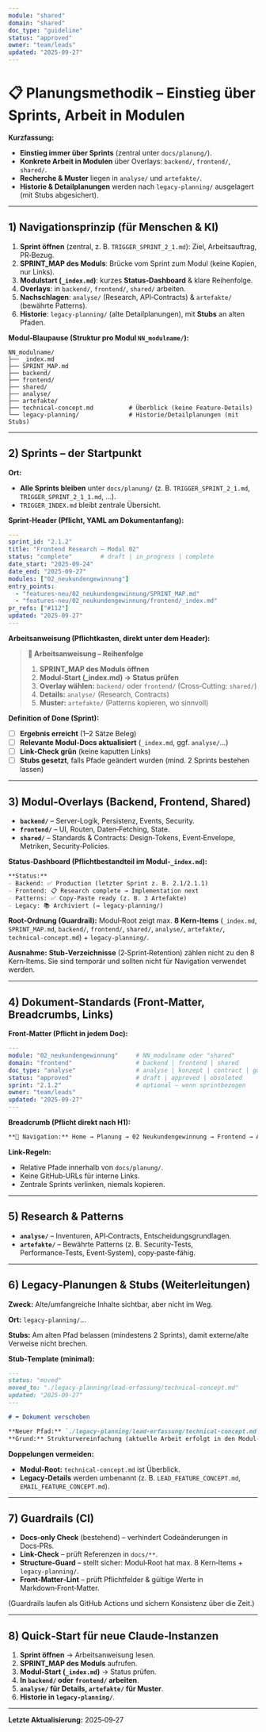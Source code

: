```yaml
---
module: "shared"
domain: "shared"
doc_type: "guideline"
status: "approved"
owner: "team/leads"
updated: "2025-09-27"
---
```


# 📋 Planungsmethodik – Einstieg über Sprints, Arbeit in Modulen

**Kurzfassung:**
- **Einstieg immer über Sprints** (zentral unter `docs/planung/`).
- **Konkrete Arbeit in Modulen** über Overlays: `backend/`, `frontend/`, `shared/`.
- **Recherche & Muster** liegen in `analyse/` und `artefakte/`.
- **Historie & Detailplanungen** werden nach `legacy-planning/` ausgelagert (mit Stubs abgesichert).

---

## 1) Navigationsprinzip (für Menschen & KI)

1. **Sprint öffnen** (zentral, z. B. `TRIGGER_SPRINT_2_1.md`): Ziel, Arbeitsauftrag, PR‑Bezug.
2. **SPRINT_MAP des Moduls**: Brücke vom Sprint zum Modul (keine Kopien, nur Links).
3. **Modulstart (`_index.md`)**: kurzes **Status‑Dashboard** & klare Reihenfolge.
4. **Overlays**: in `backend/`, `frontend/`, `shared/` arbeiten.
5. **Nachschlagen**: `analyse/` (Research, API‑Contracts) & `artefakte/` (bewährte Patterns).
6. **Historie**: `legacy-planning/` (alte Detailplanungen), mit **Stubs** an alten Pfaden.

**Modul‑Blaupause (Struktur pro Modul `NN_modulname/`):**

```
NN_modulname/
├── _index.md
├── SPRINT_MAP.md
├── backend/
├── frontend/
├── shared/
├── analyse/
├── artefakte/
├── technical-concept.md          # Überblick (keine Feature-Details)
└── legacy-planning/              # Historie/Detailplanungen (mit Stubs)
```

---

## 2) Sprints – der Startpunkt

**Ort:**
- **Alle Sprints bleiben** unter `docs/planung/` (z. B. `TRIGGER_SPRINT_2_1.md`, `TRIGGER_SPRINT_2_1_1.md`, …).
- `TRIGGER_INDEX.md` bleibt zentrale Übersicht.

**Sprint‑Header (Pflicht, YAML am Dokumentanfang):**
```yaml
---
sprint_id: "2.1.2"
title: "Frontend Research – Modul 02"
status: "complete"        # draft | in_progress | complete
date_start: "2025-09-24"
date_end: "2025-09-27"
modules: ["02_neukundengewinnung"]
entry_points:
  - "features-neu/02_neukundengewinnung/SPRINT_MAP.md"
  - "features-neu/02_neukundengewinnung/frontend/_index.md"
pr_refs: ["#112"]
updated: "2025-09-27"
---
```

**Arbeitsanweisung (Pflichtkasten, direkt unter dem Header):**

> **🎯 Arbeitsanweisung – Reihenfolge**
> 1. **SPRINT_MAP des Moduls öffnen**
> 2. **Modul‑Start (_index.md) → Status prüfen**
> 3. **Overlay wählen:** `backend/` oder `frontend/` (Cross‑Cutting: `shared/`)
> 4. **Details:** `analyse/` (Research, Contracts)
> 5. **Muster:** `artefakte/` (Patterns kopieren, wo sinnvoll)

**Definition of Done (Sprint):**
- [ ] **Ergebnis erreicht** (1–2 Sätze Beleg)
- [ ] **Relevante Modul‑Docs aktualisiert** (`_index.md`, ggf. `analyse/`…)
- [ ] **Link‑Check grün** (keine kaputten Links)
- [ ] **Stubs gesetzt**, falls Pfade geändert wurden (mind. 2 Sprints bestehen lassen)

---

## 3) Modul‑Overlays (Backend, Frontend, Shared)

- **`backend/`** – Server‑Logik, Persistenz, Events, Security.
- **`frontend/`** – UI, Routen, Daten‑Fetching, State.
- **`shared/`** – Standards & Contracts: Design‑Tokens, Event‑Envelope, Metriken, Security‑Policies.

**Status‑Dashboard (Pflichtbestandteil im Modul‑`_index.md`):**

```markdown
**Status:**
- Backend: ✅ Production (letzter Sprint z. B. 2.1/2.1.1)
- Frontend: 📋 Research complete → Implementation next
- Patterns: ✅ Copy‑Paste ready (z. B. 3 Artefakte)
- Legacy: 📚 Archiviert (→ legacy-planning/)
```

**Root‑Ordnung (Guardrail):**
Modul‑Root zeigt max. **8 Kern‑Items** (`_index.md`, `SPRINT_MAP.md`, `backend/`, `frontend/`, `shared/`, `analyse/`, `artefakte/`, `technical-concept.md`) + `legacy-planning/`.

**Ausnahme:** **Stub‑Verzeichnisse** (2‑Sprint‑Retention) zählen nicht zu den 8 Kern‑Items. Sie sind temporär und sollten nicht für Navigation verwendet werden.

---

## 4) Dokument‑Standards (Front‑Matter, Breadcrumbs, Links)

**Front‑Matter (Pflicht in jedem Doc):**

```yaml
---
module: "02_neukundengewinnung"     # NN_modulname oder "shared"
domain: "frontend"                  # backend | frontend | shared
doc_type: "analyse"                 # analyse | konzept | contract | guideline | deltalog | adr
status: "approved"                  # draft | approved | obsoleted
sprint: "2.1.2"                     # optional – wenn sprintbezogen
owner: "team/leads"
updated: "2025-09-27"
---
```

**Breadcrumb (Pflicht direkt nach H1):**

```markdown
**📍 Navigation:** Home → Planung → 02 Neukundengewinnung → Frontend → Analyse → API_CONTRACT
```

**Link‑Regeln:**
- Relative Pfade innerhalb von `docs/planung/`.
- Keine GitHub‑URLs für interne Links.
- Zentrale Sprints verlinken, niemals kopieren.

---

## 5) Research & Patterns

- **`analyse/`** – Inventuren, API‑Contracts, Entscheidungsgrundlagen.
- **`artefakte/`** – Bewährte Patterns (z. B. Security‑Tests, Performance‑Tests, Event‑System), copy‑paste‑fähig.

---

## 6) Legacy‑Planungen & Stubs (Weiterleitungen)

**Zweck:** Alte/umfangreiche Inhalte sichtbar, aber nicht im Weg.

**Ort:** `legacy-planning/`…

**Stubs:** Am alten Pfad belassen (mindestens 2 Sprints), damit externe/alte Verweise nicht brechen.

**Stub‑Template (minimal):**

```markdown
---
status: "moved"
moved_to: "./legacy-planning/lead-erfassung/technical-concept.md"
updated: "2025-09-27"
---

# ➡️ Dokument verschoben

**Neuer Pfad:** `./legacy-planning/lead-erfassung/technical-concept.md`
**Grund:** Strukturvereinfachung (aktuelle Arbeit erfolgt in den Modul‑Overlays)
```

**Doppelungen vermeiden:**
- **Modul‑Root:** `technical-concept.md` ist Überblick.
- **Legacy‑Details** werden umbenannt (z. B. `LEAD_FEATURE_CONCEPT.md`, `EMAIL_FEATURE_CONCEPT.md`).

---

## 7) Guardrails (CI)

- **Docs‑only Check** (bestehend) – verhindert Codeänderungen in Docs‑PRs.
- **Link‑Check** – prüft Referenzen in `docs/**`.
- **Structure‑Guard** – stellt sicher: Modul‑Root hat max. 8 Kern‑Items + `legacy-planning/`.
- **Front‑Matter‑Lint** – prüft Pflichtfelder & gültige Werte in Markdown‑Front‑Matter.

(Guardrails laufen als GitHub Actions und sichern Konsistenz über die Zeit.)

---

## 8) Quick‑Start für neue Claude‑Instanzen

1. **Sprint öffnen** → Arbeitsanweisung lesen.
2. **SPRINT_MAP des Moduls** aufrufen.
3. **Modul‑Start (`_index.md`)** → Status prüfen.
4. **In `backend/` oder `frontend/` arbeiten**.
5. **`analyse/` für Details, `artefakte/` für Muster**.
6. **Historie in `legacy-planning/`**.

---

**Letzte Aktualisierung:** 2025‑09‑27